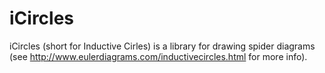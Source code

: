 iCircles
========

iCircles (short for Inductive Cirles) is a library for drawing spider diagrams (see http://www.eulerdiagrams.com/inductivecircles.html for more info).